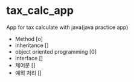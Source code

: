 # tax_calc_app

App for tax calculate with java(java practice app)
- Method [o]
- inheritance []
- object oriented programming [0]
- interface []
- 제어문 []
- 예외 처리 []
